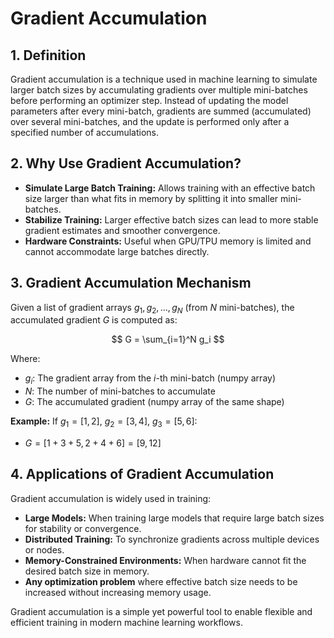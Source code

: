 # **Gradient Accumulation**

## **1. Definition**
Gradient accumulation is a technique used in machine learning to simulate larger batch sizes by accumulating gradients over multiple mini-batches before performing an optimizer step. Instead of updating the model parameters after every mini-batch, gradients are summed (accumulated) over several mini-batches, and the update is performed only after a specified number of accumulations.

## **2. Why Use Gradient Accumulation?**
* **Simulate Large Batch Training:** Allows training with an effective batch size larger than what fits in memory by splitting it into smaller mini-batches.
* **Stabilize Training:** Larger effective batch sizes can lead to more stable gradient estimates and smoother convergence.
* **Hardware Constraints:** Useful when GPU/TPU memory is limited and cannot accommodate large batches directly.

## **3. Gradient Accumulation Mechanism**
Given a list of gradient arrays $g_1, g_2, \ldots, g_N$ (from $N$ mini-batches), the accumulated gradient $G$ is computed as:

$$
G = \sum_{i=1}^N g_i
$$

Where:
* $g_i$: The gradient array from the $i$-th mini-batch (numpy array)
* $N$: The number of mini-batches to accumulate
* $G$: The accumulated gradient (numpy array of the same shape)

**Example:**
If $g_1 = [1, 2]$, $g_2 = [3, 4]$, $g_3 = [5, 6]$:
* $G = [1+3+5, 2+4+6] = [9, 12]$

## **4. Applications of Gradient Accumulation**
Gradient accumulation is widely used in training:
* **Large Models:** When training large models that require large batch sizes for stability or convergence.
* **Distributed Training:** To synchronize gradients across multiple devices or nodes.
* **Memory-Constrained Environments:** When hardware cannot fit the desired batch size in memory.
* **Any optimization problem** where effective batch size needs to be increased without increasing memory usage.

Gradient accumulation is a simple yet powerful tool to enable flexible and efficient training in modern machine learning workflows.

